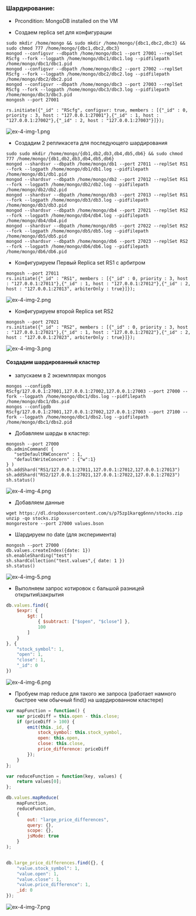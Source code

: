 ### Шардирование:

* Prcondition: MongoDB installed on the VM

* Создаем replica set для конфигурации
```shell
sudo mkdir /home/mongo && sudo mkdir /home/mongo/{dbc1,dbc2,dbc3} && sudo chmod 777 /home/mongo/{dbc1,dbc2,dbc3}
mongod --configsvr --dbpath /home/mongo/dbc1 --port 27001 --replSet RScfg --fork --logpath /home/mongo/dbc1/dbc1.log --pidfilepath /home/mongo/dbc1/dbc1.pid
mongod --configsvr --dbpath /home/mongo/dbc2 --port 27002 --replSet RScfg --fork --logpath /home/mongo/dbc2/dbc2.log --pidfilepath /home/mongo/dbc2/dbc2.pid
mongod --configsvr --dbpath /home/mongo/dbc3 --port 27003 --replSet RScfg --fork --logpath /home/mongo/dbc3/dbc3.log --pidfilepath /home/mongo/dbc3/dbc3.pid
mongosh --port 27001

rs.initiate({"_id" : "RScfg", configsvr: true, members : [{"_id" : 0, priority : 3, host : "127.0.0.1:27001"},{"_id" : 1, host : "127.0.0.1:27002"},{"_id" : 2, host : "127.0.0.1:27003"}]});
```
![ex-4-img-1.png](ex-4-img-1.png)
* Создадим 2 репликасета для последующего шардирования
```shell
sudo sudo mkdir /home/mongo/{db1,db2,db3,db4,db5,db6} && sudo chmod 777 /home/mongo/{db1,db2,db3,db4,db5,db6}
mongod --shardsvr --dbpath /home/mongo/db1 --port 27011 --replSet RS1 --fork --logpath /home/mongo/db1/db1.log --pidfilepath /home/mongo/db1/db1.pid
mongod --shardsvr --dbpath /home/mongo/db2 --port 27012 --replSet RS1 --fork --logpath /home/mongo/db2/db2.log --pidfilepath /home/mongo/db2/db2.pid
mongod --shardsvr --dbpath /home/mongo/db3 --port 27013 --replSet RS1 --fork --logpath /home/mongo/db3/db3.log --pidfilepath /home/mongo/db3/db3.pid
mongod --shardsvr --dbpath /home/mongo/db4 --port 27021 --replSet RS2 --fork --logpath /home/mongo/db4/db4.log --pidfilepath /home/mongo/db4/db4.pid
mongod --shardsvr --dbpath /home/mongo/db5 --port 27022 --replSet RS2 --fork --logpath /home/mongo/db5/db5.log --pidfilepath /home/mongo/db5/db5.pid
mongod --shardsvr --dbpath /home/mongo/db6 --port 27023 --replSet RS2 --fork --logpath /home/mongo/db6/db6.log --pidfilepath /home/mongo/db6/db6.pid
```
* Конфигурируем Первый Replica set RS1 с арбитром
```shell
mongosh --port 27011
rs.initiate({"_id" : "RS1", members : [{"_id" : 0, priority : 3, host : "127.0.0.1:27011"},{"_id" : 1, host : "127.0.0.1:27012"},{"_id" : 2, host : "127.0.0.1:27013", arbiterOnly : true}]});
```
![ex-4-img-2.png](ex-4-img-2.png)
* Конфигурируем второй Replica set RS2
```shell
mongosh --port 27021
rs.initiate({"_id" : "RS2", members : [{"_id" : 0, priority : 3, host : "127.0.0.1:27021"},{"_id" : 1, host : "127.0.0.1:27022"},{"_id" : 2, host : "127.0.0.1:27023", arbiterOnly : true}]});
```
![ex-4-img-3.png](ex-4-img-3.png)
#### Создадим шардированный кластер
* запускаем в 2 экземплярах mongos
```shell
mongos --configdb RScfg/127.0.0.1:27001,127.0.0.1:27002,127.0.0.1:27003 --port 27000 --fork --logpath /home/mongo/dbc1/dbs.log --pidfilepath /home/mongo/dbc1/dbs.pid 
mongos --configdb RScfg/127.0.0.1:27001,127.0.0.1:27002,127.0.0.1:27003 --port 27100 --fork --logpath /home/mongo/dbc1/dbs2.log --pidfilepath /home/mongo/dbc1/dbs2.pid 
```
* Добавляем шарды в кластер:
```shell
mongosh --port 27000
db.adminCommand( {
   "setDefaultRWConcern" : 1,
   "defaultWriteConcern" : {"w":1}
} )
sh.addShard("RS1/127.0.0.1:27011,127.0.0.1:27012,127.0.0.1:27013")
sh.addShard("RS2/127.0.0.1:27021,127.0.0.1:27022,127.0.0.1:27023")
sh.status()
```
![ex-4-img-4.png](ex-4-img-4.png)
* Добавляем данные 
```shell
wget https://dl.dropboxusercontent.com/s/p75zp1karqg6nnn/stocks.zip 
unzip -qo stocks.zip
mongorestore --port 27000 values.bson
```

* Шардируем по date (для эксперимента)
```shell
mongosh --port 27000
db.values.createIndex({date: 1})
sh.enableSharding("test")
sh.shardCollection("test.values",{ date: 1 })
sh.status()
```
![ex-4-img-5.png](ex-4-img-5.png)
* Выполняем запрос котировок с бальшой разницей открытия\закрытия
```js
db.values.find({
    $expr: {
        $gt: [
            { $subtract: ["$open", "$close"] },
            100
        ]
    }
}, {
    "stock_symbol": 1,
    "open": 1,
    "close": 1,
    "_id": 0
})
```
![ex-4-img-6.png](ex-4-img-6.png)
* Пробуем map reduce для такого же запроса (работает намного быстрее чем обычный find() на шардированном кластере)
```js
var mapFunction = function() {
    var priceDiff = this.open - this.close;
    if (priceDiff > 100) {
        emit(this._id, {
            stock_symbol: this.stock_symbol,
            open: this.open,
            close: this.close,
            price_difference: priceDiff
        });
    }
};

var reduceFunction = function(key, values) {
    return values[0];
};

db.values.mapReduce(
    mapFunction,
    reduceFunction,
    {
        out: "large_price_differences",
        query: {},
        scope: {},
        jsMode: true
    }
);


db.large_price_differences.find({}, {
    "value.stock_symbol": 1,
    "value.open": 1,
    "value.close": 1,
    "value.price_difference": 1,
    _id: 0
});
```
![ex-4-img-7.png](ex-4-img-7.png)